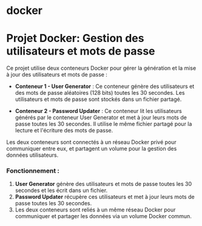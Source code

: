  # docker

# Projet Docker: Gestion des utilisateurs et mots de passe

Ce projet utilise deux conteneurs Docker pour gérer la génération et la mise à jour des utilisateurs et mots de passe :

- **Conteneur 1 - User Generator** : Ce conteneur génère des utilisateurs et des mots de passe aléatoires (128 bits) toutes les 30 secondes. Les utilisateurs et mots de passe sont stockés dans un fichier partagé.
  
- **Conteneur 2 - Password Updater** : Ce conteneur lit les utilisateurs générés par le conteneur User Generator et met à jour leurs mots de passe toutes les 30 secondes. Il utilise le même fichier partagé pour la lecture et l'écriture des mots de passe.

Les deux conteneurs sont connectés à un réseau Docker privé pour communiquer entre eux, et partagent un volume pour la gestion des données utilisateurs.

### Fonctionnement :

1. **User Generator** génère des utilisateurs et mots de passe toutes les 30 secondes et les écrit dans un fichier.
2. **Password Updater** récupère ces utilisateurs et met à jour leurs mots de passe toutes les 30 secondes.
3. Les deux conteneurs sont reliés à un même réseau Docker pour communiquer et partager les données via un volume Docker commun.

